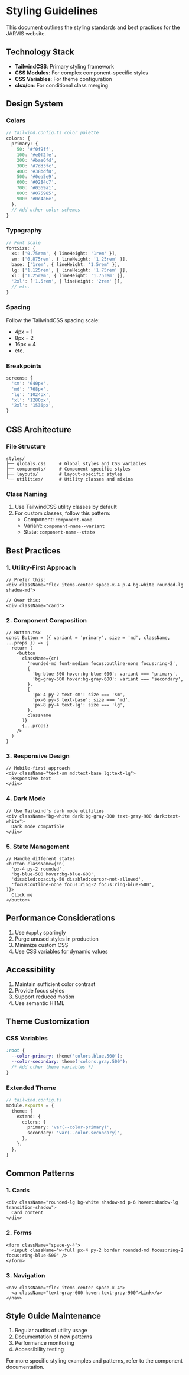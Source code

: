 # Styling Guidelines

This document outlines the styling standards and best practices for the JARVIS website.

## Technology Stack

- **TailwindCSS**: Primary styling framework
- **CSS Modules**: For complex component-specific styles
- **CSS Variables**: For theme configuration
- **clsx/cn**: For conditional class merging

## Design System

### Colors

```typescript
// tailwind.config.ts color palette
colors: {
  primary: {
    50: '#f0f9ff',
    100: '#e0f2fe',
    200: '#bae6fd',
    300: '#7dd3fc',
    400: '#38bdf8',
    500: '#0ea5e9',
    600: '#0284c7',
    700: '#0369a1',
    800: '#075985',
    900: '#0c4a6e',
  },
  // Add other color schemes
}
```

### Typography

```typescript
// Font scale
fontSize: {
  xs: ['0.75rem', { lineHeight: '1rem' }],
  sm: ['0.875rem', { lineHeight: '1.25rem' }],
  base: ['1rem', { lineHeight: '1.5rem' }],
  lg: ['1.125rem', { lineHeight: '1.75rem' }],
  xl: ['1.25rem', { lineHeight: '1.75rem' }],
  '2xl': ['1.5rem', { lineHeight: '2rem' }],
  // etc.
}
```

### Spacing

Follow the TailwindCSS spacing scale:
- 4px = 1
- 8px = 2
- 16px = 4
- etc.

### Breakpoints

```typescript
screens: {
  'sm': '640px',
  'md': '768px',
  'lg': '1024px',
  'xl': '1280px',
  '2xl': '1536px',
}
```

## CSS Architecture

### File Structure

```
styles/
├── globals.css     # Global styles and CSS variables
├── components/     # Component-specific styles
├── layouts/        # Layout-specific styles
└── utilities/      # Utility classes and mixins
```

### Class Naming

1. Use TailwindCSS utility classes by default
2. For custom classes, follow this pattern:
   - Component: `component-name`
   - Variant: `component-name--variant`
   - State: `component-name--state`

## Best Practices

### 1. Utility-First Approach

```tsx
// Prefer this:
<div className="flex items-center space-x-4 p-4 bg-white rounded-lg shadow-md">

// Over this:
<div className="card">
```

### 2. Component Composition

```tsx
// Button.tsx
const Button = ({ variant = 'primary', size = 'md', className, ...props }) => {
  return (
    <button
      className={cn(
        'rounded-md font-medium focus:outline-none focus:ring-2',
        {
          'bg-blue-500 hover:bg-blue-600': variant === 'primary',
          'bg-gray-500 hover:bg-gray-600': variant === 'secondary',
        },
        {
          'px-4 py-2 text-sm': size === 'sm',
          'px-6 py-3 text-base': size === 'md',
          'px-8 py-4 text-lg': size === 'lg',
        },
        className
      )}
      {...props}
    />
  )
}
```

### 3. Responsive Design

```tsx
// Mobile-first approach
<div className="text-sm md:text-base lg:text-lg">
  Responsive text
</div>
```

### 4. Dark Mode

```tsx
// Use Tailwind's dark mode utilities
<div className="bg-white dark:bg-gray-800 text-gray-900 dark:text-white">
  Dark mode compatible
</div>
```

### 5. State Management

```tsx
// Handle different states
<button className={cn(
  'px-4 py-2 rounded',
  'bg-blue-500 hover:bg-blue-600',
  'disabled:opacity-50 disabled:cursor-not-allowed',
  'focus:outline-none focus:ring-2 focus:ring-blue-500',
)}>
  Click me
</button>
```

## Performance Considerations

1. Use `@apply` sparingly
2. Purge unused styles in production
3. Minimize custom CSS
4. Use CSS variables for dynamic values

## Accessibility

1. Maintain sufficient color contrast
2. Provide focus styles
3. Support reduced motion
4. Use semantic HTML

## Theme Customization

### CSS Variables

```css
:root {
  --color-primary: theme('colors.blue.500');
  --color-secondary: theme('colors.gray.500');
  /* Add other theme variables */
}
```

### Extended Theme

```typescript
// tailwind.config.ts
module.exports = {
  theme: {
    extend: {
      colors: {
        primary: 'var(--color-primary)',
        secondary: 'var(--color-secondary)',
      },
    },
  },
}
```

## Common Patterns

### 1. Cards

```tsx
<div className="rounded-lg bg-white shadow-md p-6 hover:shadow-lg transition-shadow">
  Card content
</div>
```

### 2. Forms

```tsx
<form className="space-y-4">
  <input className="w-full px-4 py-2 border rounded-md focus:ring-2 focus:ring-blue-500" />
</form>
```

### 3. Navigation

```tsx
<nav className="flex items-center space-x-4">
  <a className="text-gray-600 hover:text-gray-900">Link</a>
</nav>
```

## Style Guide Maintenance

1. Regular audits of utility usage
2. Documentation of new patterns
3. Performance monitoring
4. Accessibility testing

For more specific styling examples and patterns, refer to the component documentation. 